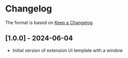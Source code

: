 # Changelog

The format is based on [Keep a Changelog](https://keepachangelog.com/en/1.0.0/).


## [1.0.0] - 2024-06-04
- Initial version of extension UI template with a window

